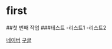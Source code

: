 # first 
##첫 번째 작업
###테스트
  -리스트1
  -리스트2
  
[네이버](http://www.naver.com)
[구글](http://google.com)
  
